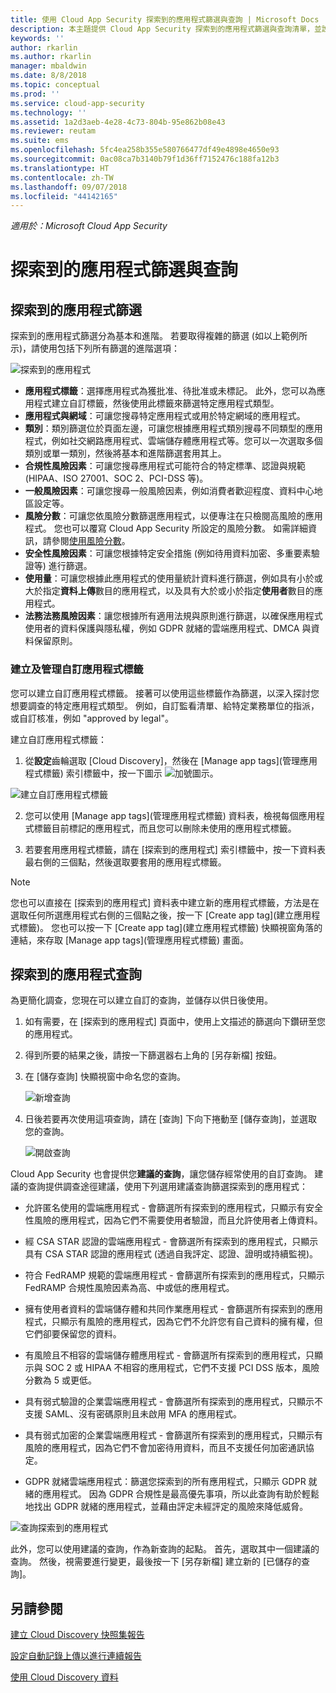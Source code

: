 ```yaml
---
title: 使用 Cloud App Security 探索到的應用程式篩選與查詢 | Microsoft Docs
description: 本主題提供 Cloud App Security 探索到的應用程式篩選與查詢清單，並說明如何使用它們。
keywords: ''
author: rkarlin
ms.author: rkarlin
manager: mbaldwin
ms.date: 8/8/2018
ms.topic: conceptual
ms.prod: ''
ms.service: cloud-app-security
ms.technology: ''
ms.assetid: 1a2d3aeb-4e28-4c73-804b-95e862b08e43
ms.reviewer: reutam
ms.suite: ems
ms.openlocfilehash: 5fc4ea258b355e580766477df49e4898e4650e93
ms.sourcegitcommit: 0ac08ca7b3140b79f1d36ff7152476c188fa12b3
ms.translationtype: HT
ms.contentlocale: zh-TW
ms.lasthandoff: 09/07/2018
ms.locfileid: "44142165"
---
```

*適用於：Microsoft Cloud App Security*

# <a name="discovered-app-filters-and-queries"></a>探索到的應用程式篩選與查詢

## <a name="discovered-app-filters"></a>探索到的應用程式篩選

探索到的應用程式篩選分為基本和進階。 若要取得複雜的篩選 (如以上範例所示)，請使用包括下列所有篩選的進階選項：

![探索到的應用程式](./media/discovered-apps.png)  


- **應用程式標籤**：選擇應用程式為獲批准、待批准或未標記。 此外，您可以為應用程式建立自訂標籤，然後使用此標籤來篩選特定應用程式類型。 
- **應用程式與網域**：可讓您搜尋特定應用程式或用於特定網域的應用程式。 
- **類別**：類別篩選位於頁面左邊，可讓您根據應用程式類別搜尋不同類型的應用程式，例如社交網路應用程式、雲端儲存體應用程式等。您可以一次選取多個類別或單一類別，然後將基本和進階篩選套用其上。
- **合規性風險因素**：可讓您搜尋應用程式可能符合的特定標準、認證與規範 (HIPAA、ISO 27001、SOC 2、PCI-DSS 等)。
- **一般風險因素**：可讓您搜尋一般風險因素，例如消費者歡迎程度、資料中心地區設定等。
- **風險分數**：可讓您依風險分數篩選應用程式，以便專注在只檢閱高風險的應用程式。 您也可以覆寫 Cloud App Security 所設定的風險分數。 如需詳細資訊，請參閱[使用風險分數](risk-score.md)。
- **安全性風險因素**：可讓您根據特定安全措施 (例如待用資料加密、多重要素驗證等) 進行篩選。
- **使用量**：可讓您根據此應用程式的使用量統計資料進行篩選，例如具有小於或大於指定**資料上傳**數目的應用程式，以及具有大於或小於指定**使用者**數目的應用程式。
- **法務法務風險因素**：讓您根據所有適用法規與原則進行篩選，以確保應用程式使用者的資料保護與隱私權，例如 GDPR 就緒的雲端應用程式、DMCA 與資料保留原則。

### <a name="creating-and-managing-custom-app-tags"></a>建立及管理自訂應用程式標籤

您可以建立自訂應用程式標籤。 接著可以使用這些標籤作為篩選，以深入探討您想要調查的特定應用程式類型。 例如，自訂監看清單、給特定業務單位的指派，或自訂核准，例如 "approved by legal"。

建立自訂應用程式標籤：

1. 從**設定**齒輪選取 [Cloud Discovery]，然後在 [Manage app tags]\(管理應用程式標籤\) 索引標籤中，按一下圖示 ![加號圖示](./media/plus-icon.png)。 

![建立自訂應用程式標籤](./media/create-app-tag.png)

2. 您可以使用 [Manage app tags]\(管理應用程式標籤) 資料表，檢視每個應用程式標籤目前標記的應用程式，而且您可以刪除未使用的應用程式標籤。

3. 若要套用應用程式標籤，請在 [探索到的應用程式] 索引標籤中，按一下資料表最右側的三個點，然後選取要套用的應用程式標籤。 

> [!NOTE]
>您也可以直接在 [探索到的應用程式] 資料表中建立新的應用程式標籤，方法是在選取任何所選應用程式右側的三個點之後，按一下 [Create app tag]\(建立應用程式標籤)。 您也可以按一下 [Create app tag]\(建立應用程式標籤) 快顯視窗角落的連結，來存取 [Manage app tags]\(管理應用程式標籤) 畫面。

## <a name="discovered-app-queries"></a>探索到的應用程式查詢

為更簡化調查，您現在可以建立自訂的查詢，並儲存以供日後使用。 

1. 如有需要，在 [探索到的應用程式] 頁面中，使用上文描述的篩選向下鑽研至您的應用程式。 

2. 得到所要的結果之後，請按一下篩選器右上角的 [另存新檔] 按鈕。 

3. 在 [儲存查詢] 快顯視窗中命名您的查詢。

   ![新增查詢](./media/new-query.png)

4. 日後若要再次使用這項查詢，請在 [查詢] 下向下捲動至 [儲存查詢]，並選取您的查詢。 

   ![開啟查詢](./media/discovered-app-query.png)


Cloud App Security 也會提供您**建議的查詢**，讓您儲存經常使用的自訂查詢。 建議的查詢提供調查途徑建議，使用下列選用建議查詢篩選探索到的應用程式：

 - 允許匿名使用的雲端應用程式 - 會篩選所有探索到的應用程式，只顯示有安全性風險的應用程式，因為它們不需要使用者驗證，而且允許使用者上傳資料。

 - 經 CSA STAR 認證的雲端應用程式 - 會篩選所有探索到的應用程式，只顯示具有 CSA STAR 認證的應用程式 (透過自我評定、認證、證明或持續監視)。

 - 符合 FedRAMP 規範的雲端應用程式 - 會篩選所有探索到的應用程式，只顯示 FedRAMP 合規性風險因素為高、中或低的應用程式。 

 - 擁有使用者資料的雲端儲存體和共同作業應用程式 - 會篩選所有探索到的應用程式，只顯示有風險的應用程式，因為它們不允許您有自己資料的擁有權，但它們卻要保留您的資料。

 - 有風險且不相容的雲端儲存體應用程式 - 會篩選所有探索到的應用程式，只顯示與 SOC 2 或 HIPAA 不相容的應用程式，它們不支援 PCI DSS 版本，風險分數為 5 或更低。

 - 具有弱式驗證的企業雲端應用程式 - 會篩選所有探索到的應用程式，只顯示不支援 SAML、沒有密碼原則且未啟用 MFA 的應用程式。

 - 具有弱式加密的企業雲端應用程式 - 會篩選所有探索到的應用程式，只顯示有風險的應用程式，因為它們不會加密待用資料，而且不支援任何加密通訊協定。

- GDPR 就緒雲端應用程式：篩選您探索到的所有應用程式，只顯示 GDPR 就緒的應用程式。 因為 GDPR 合規性是最高優先事項，所以此查詢有助於輕鬆地找出 GDPR 就緒的應用程式，並藉由評定未經評定的風險來降低威脅。
 
![查詢探索到的應用程式](./media/queries-discovered-apps.png)

 
此外，您可以使用建議的查詢，作為新查詢的起點。 首先，選取其中一個建議的查詢。 然後，視需要進行變更，最後按一下 [另存新檔] 建立新的 [已儲存的查詢]。


## <a name="see-also"></a>另請參閱
 
[建立 Cloud Discovery 快照集報告](create-snapshot-cloud-discovery-reports.md)

[設定自動記錄上傳以進行連續報告](configure-automatic-log-upload-for-continuous-reports.md)

[使用 Cloud Discovery 資料](working-with-cloud-discovery-data.md)

